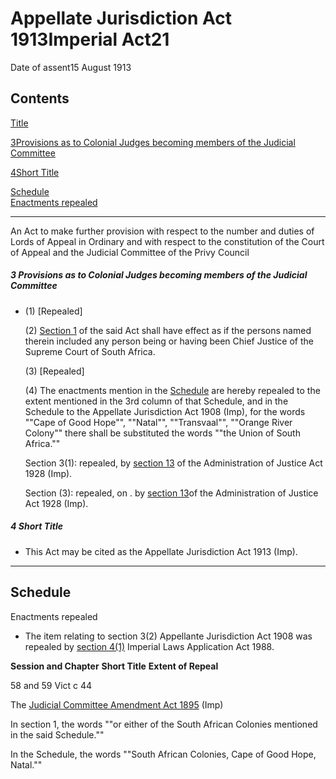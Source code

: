 # Appellate Jurisdiction Act 1913Imperial Act21

Date of assent15 August 1913

## Contents

[Title][0]

[3][1][][1][Provisions as to Colonial Judges becoming members of the Judicial Committee][1]

[4][2][][2][Short Title][2]

[Schedule][3]  
[Enactments repealed][3]

---

An Act to make further provision with respect to the number and duties of Lords of Appeal in Ordinary and with respect to the constitution of the Court of Appeal and the Judicial Committee of the Privy Council

##### 3 Provisions as to Colonial Judges becoming members of the Judicial Committee
    
*   (1) \[Repealed\]
    
    (2) [Section 1][4] of the said Act shall have effect as if the persons named therein included any person being or having been Chief Justice of the Supreme Court of South Africa.
    
    (3) \[Repealed\]
    
    (4) The enactments mention in the [Schedule][3] are hereby repealed to the extent mentioned in the 3rd column of that Schedule, and in the Schedule to the Appellate Jurisdiction Act 1908 (Imp), for the words ""Cape of Good Hope"", ""Natal"", ""Transvaal"", ""Orange River Colony"" there shall be substituted the words ""the Union of South Africa.""
    
    Section 3(1): repealed, by [section 13][5] of the Administration of Justice Act 1928 (Imp).
    
    Section (3): repealed, on . by [section 13][5]of the Administration of Justice Act 1928 (Imp).

##### 4 Short Title
    
*   This Act may be cited as the Appellate Jurisdiction Act 1913 (Imp).

---

## Schedule  
Enactments repealed
    
*   The item relating to section 3(2) Appellante Jurisdiction Act 1908 was repealed by [section 4(1)][6] Imperial Laws Application Act 1988\.

**Session and Chapter** **Short Title** **Extent of Repeal**

58 and 59 Vict c 44 

The [Judicial Committee Amendment Act 1895][7] (Imp) 

In section 1, the words ""or either of the South African Colonies mentioned in the said Schedule.""

In the Schedule, the words ""South African Colonies, Cape of Good Hope, Natal.""



[0]: http://www.legislation.govt.nz/act/imperial/1913/0021/latest/whole.html#DLM12660
[1]: http://www.legislation.govt.nz/act/imperial/1913/0021/latest/whole.html#DLM12662
[2]: http://www.legislation.govt.nz/act/imperial/1913/0021/latest/whole.html#DLM12665
[3]: http://www.legislation.govt.nz/act/imperial/1913/0021/latest/whole.html#DLM12666
[4]: http://www.legislation.govt.nz/act/imperial/1913/0021/latest/link.aspx?id=DLM12634
[5]: http://www.legislation.govt.nz/act/imperial/1913/0021/latest/link.aspx?id=DLM12812
[6]: http://www.legislation.govt.nz/act/imperial/1913/0021/latest/link.aspx?id=DLM135086
[7]: http://www.legislation.govt.nz/act/imperial/1913/0021/latest/link.aspx?id=DLM12629